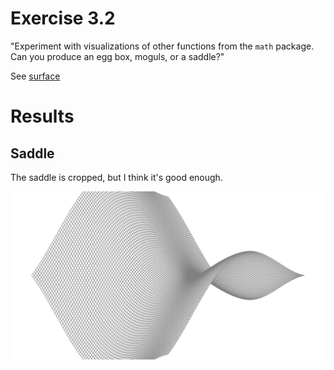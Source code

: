 # Exercise 3.2
"Experiment with visualizations of other functions from the `math` package.  Can you produce an egg box, moguls, or a saddle?"

See [surface](FIXME)

# Results
## Saddle
The saddle is cropped, but I think it's good enough.

![saddle](svg/saddle.svg)
